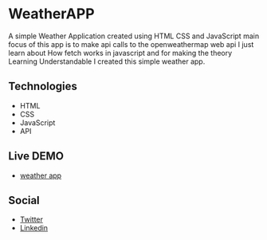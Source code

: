 # WeatherAPP

A simple Weather Application created using HTML CSS and JavaScript main focus of this app is to make api calls to the openweathermap web api I just learn about How fetch works in javascript 
and for making the theory Learning Understandable I created this simple weather app. 

## Technologies 

- HTML 
- CSS 
- JavaScript 
- API 



## Live DEMO 
- [weather app](https://weather-app-rho-eight.vercel.app/)

## Social 
- [Twitter](https://twitter.com/Amol_shelke09)
- [Linkedin](https://www.linkedin.com/in/amol-shelke-627813220/)
